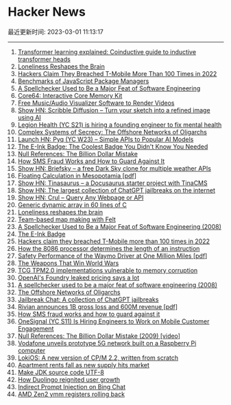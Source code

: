 # Hacker News

最近更新时间: 2023-03-01 11:13:17

--- 
1. [Transformer learning explained: Coinductive guide to inductive transformer heads](https://arxiv.org/abs/2302.01834) 
2. [Loneliness Reshapes the Brain](https://www.quantamagazine.org/how-loneliness-reshapes-the-brain-20230228/) 
3. [Hackers Claim They Breached T-Mobile More Than 100 Times in 2022](https://krebsonsecurity.com/2023/02/hackers-claim-they-breached-t-mobile-more-than-100-times-in-2022/) 
4. [Benchmarks of JavaScript Package Managers](https://pnpm.io/benchmarks) 
5. [A Spellchecker Used to Be a Major Feat of Software Engineering](https://prog21.dadgum.com/29.html) 
6. [Core64: Interactive Core Memory Kit](https://www.core64.io) 
7. [Free Music&#x2f;Audio Visualizer Software to Render Videos](https://github.com/s-a/sonic-sound-picture) 
8. [Show HN: Scribble Diffusion – Turn your sketch into a refined image using AI](https://scribblediffusion.com) 
9. [Legion Health (YC S21) is hiring a founding engineer to fix mental health](https://www.ycombinator.com/companies/legion-health/jobs/rYWoawE-founding-engineer-full-stack) 
10. [Complex Systems of Secrecy: The Offshore Networks of Oligarchs](https://academic.oup.com/pnasnexus/advance-article/doi/10.1093/pnasnexus/pgad051/7059318) 
11. [Launch HN: Pyq (YC W23) – Simple APIs to Popular AI Models](https://news.ycombinator.com/item?id=34971883) 
12. [The E-Ink Badge: The Coolest Badge You Didn&#x27;t Know You Needed](https://census.dev/blog/diy-e-ink-badge) 
13. [Null References: The Billion Dollar Mistake](https://www.infoq.com/presentations/Null-References-The-Billion-Dollar-Mistake-Tony-Hoare/) 
14. [How SMS Fraud Works and How to Guard Against It](https://apuchitnis.substack.com/p/how-sms-fraud-works-and-how-to-guard-against-it) 
15. [Show HN: Briefsky – a free Dark Sky clone for multiple weather APIs](https://briefsky.app/) 
16. [Floating Calculation in Mesopotamia [pdf]](https://arxiv.org/abs/2302.13607) 
17. [Show HN: Tinasaurus – a Docusaurus starter project with TinaCMS](https://github.com/tinacms/tinasaurus) 
18. [Show HN: The largest collection of ChatGPT jailbreaks on the internet](https://www.jailbreakchat.com) 
19. [Show HN: Crul – Query Any Webpage or API](https://www.crul.com/) 
20. [Generic dynamic array in 60 lines of C](https://gist.github.com/nicebyte/86bd1f119d3ff5c8da06bc2fd59ad668) 
21. [Loneliness reshapes the brain](https://www.quantamagazine.org/how-loneliness-reshapes-the-brain-20230228/) 
22. [Team-based map making with Felt](https://felt.com/blog/felt-reaches-1-0-now-ready-for-teams) 
23. [A Spellchecker Used to Be a Major Feat of Software Engineering (2008)](https://prog21.dadgum.com/29.html) 
24. [The E-Ink Badge](https://census.dev/blog/diy-e-ink-badge) 
25. [Hackers claim they breached T-Mobile more than 100 times in 2022](https://krebsonsecurity.com/2023/02/hackers-claim-they-breached-t-mobile-more-than-100-times-in-2022/) 
26. [How the 8086 processor determines the length of an instruction](https://www.righto.com/2023/02/how-8086-processor-determines-length-of.html) 
27. [Safety Performance of the Waymo Driver at One Million Miles [pdf]](https://storage.googleapis.com/waymo-uploads/files/documents/safety/Safety%20Performance%20of%20Waymo%20RO%20at%201M%20miles.pdf) 
28. [The Weapons That Win World Wars](https://austinvernon.site/blog/peerwareconomics.html) 
29. [TCG TPM2.0 implementations vulnerable to memory corruption](https://kb.cert.org/vuls/id/782720) 
30. [OpenAI&#x27;s Foundry leaked pricing says a lot](https://cognitiverevolution.substack.com/p/openais-foundry-leaked-pricing-says) 
31. [A spellchecker used to be a major feat of software engineering (2008)](https://prog21.dadgum.com/29.html) 
32. [The Offshore Networks of Oligarchs](https://academic.oup.com/pnasnexus/advance-article/doi/10.1093/pnasnexus/pgad051/7059318) 
33. [Jailbreak Chat: A collection of ChatGPT jailbreaks](https://www.jailbreakchat.com) 
34. [Rivian announces 1B gross loss and 600M revenue [pdf]](https://assets.rivian.com/2md5qhoeajym/5TBOuPTvDNZwGjUte1Vp1M/d789f042ab663f6766491f028ef8378f/Rivian_Q4-2022_Shareholder_Letter.pdf) 
35. [How SMS fraud works and how to guard against it](https://apuchitnis.substack.com/p/how-sms-fraud-works-and-how-to-guard-against-it) 
36. [OneSignal (YC S11) Is Hiring Engineers to Work on Mobile Customer Engagement](https://onesignal.com/careers) 
37. [Null References: The Billion Dollar Mistake (2009) [video]](https://www.infoq.com/presentations/Null-References-The-Billion-Dollar-Mistake-Tony-Hoare/) 
38. [Vodafone unveils prototype 5G network built on a Raspberry Pi computer](https://www.vodafone.com/news/technology/vodafone-unveils-prototype-5g-network-built-raspberry-pi-computer) 
39. [LokiOS: A new version of CP&#x2f;M 2.2, written from scratch](https://forum.vcfed.org/index.php?threads/introducing-lokios-a-new-version-of-cp-m-written-from-scratch-compatible-with-cp-m2-2-programs.1242138/) 
40. [Apartment rents fall as new supply hits market](https://www.wsj.com/articles/apartment-rents-fall-as-crush-of-new-supply-hits-market-2403c6ea) 
41. [Make JDK source code UTF-8](https://bugs.openjdk.org/browse/JDK-8301971) 
42. [How Duolingo reignited user growth](https://www.lennysnewsletter.com/p/how-duolingo-reignited-user-growth) 
43. [Indirect Prompt Injection on Bing Chat](https://greshake.github.io/) 
44. [AMD Zen2 ymm registers rolling back](https://lkml.org/lkml/2023/2/22/33) 
